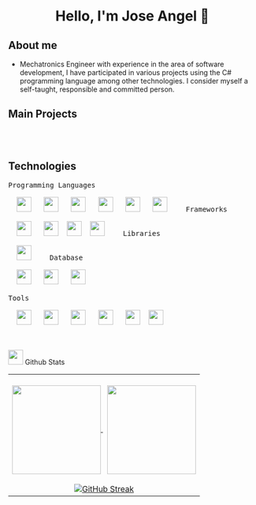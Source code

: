 <div align="center">
<h1 align="center">Hello, I'm Jose Angel 👋</h1>
</div>

## About me
- Mechatronics Engineer with experience in the area of ​​software development, I have participated in various projects using the C# programming language among other technologies. I consider myself a self-taught, responsible and committed person.

## Main Projects


<br><br>
## Technologies
<kbd>
<kbd>Programming Languages</kbd>
<br>
<br>&nbsp;
<img width="30px" src="https://cdn.jsdelivr.net/gh/devicons/devicon/icons/csharp/csharp-original.svg" /> &nbsp;
<img width="30px" src="https://cdn.jsdelivr.net/gh/devicons/devicon/icons/javascript/javascript-original.svg" /> &nbsp;
<img width="30px" src="https://cdn.jsdelivr.net/gh/devicons/devicon/icons/python/python-original.svg" /> &nbsp;
<img width="30px" src="https://www.vectorlogo.zone/logos/typescriptlang/typescriptlang-icon.svg" /> &nbsp;
<img width="30px" src="https://www.vectorlogo.zone/logos/w3_html5/w3_html5-icon.svg" /> &nbsp;
<img width="30px" src="https://www.vectorlogo.zone/logos/w3_css/w3_css-icon.svg" /> &nbsp;
</kbd>&nbsp;&nbsp;
<kbd>
<kbd>Frameworks</kbd>
<br>
<br>&nbsp;
<img width="30px" src="https://www.vectorlogo.zone/logos/dotnet/dotnet-tile.svg" /> &nbsp;
<img width="30px" src="https://www.vectorlogo.zone/logos/angular/angular-icon.svg" />&nbsp;
<img width="30px" src="https://www.vectorlogo.zone/logos/reactjs/reactjs-icon.svg" />&nbsp;
<img width="30px" src="https://www.vectorlogo.zone/logos/getbootstrap/getbootstrap-icon.svg" /> &nbsp;
</kbd>&nbsp;&nbsp;
<kbd>
<kbd>Libraries</kbd>
<br>
<br>&nbsp;
<img width="30px" src="https://www.vectorlogo.zone/logos/jquery/jquery-icon.svg" /> &nbsp;
</kbd>&nbsp;&nbsp;
<kbd>
<kbd>Database</kbd>
<br>
<br>&nbsp;
<img width="30px" src="https://www.vectorlogo.zone/logos/mysql/mysql-icon.svg" /> &nbsp;
<img width="30px" src="https://www.vectorlogo.zone/logos/mongodb/mongodb-icon.svg" /> &nbsp;
<img width="30px" src="https://www.vectorlogo.zone/logos/postgresql/postgresql-icon.svg" /> &nbsp;
</kbd>&nbsp;&nbsp;
<br><br>
<kbd>
<kbd>Tools</kbd>
<br>
<br> &nbsp;
<img width="30px" src="https://www.vectorlogo.zone/logos/visualstudio_code/visualstudio_code-icon.svg" /> &nbsp;
<img width="30px" src="https://www.vectorlogo.zone/logos/git-scm/git-scm-icon.svg" /> &nbsp;
<img width="30px" src="https://www.vectorlogo.zone/logos/gitlab/gitlab-icon.svg" /> &nbsp;
<img width="30px" src="https://www.vectorlogo.zone/logos/jupyter/jupyter-icon.svg" /> &nbsp;
<img width="30px" src="https://www.vectorlogo.zone/logos/docker/docker-icon.svg" />&nbsp;
<img width="30px" src="https://www.vectorlogo.zone/logos/getpostman/getpostman-icon.svg" /> &nbsp;
</kbd>

<br><br>
<picture> <img src = "https://github.com/7oSkaaa/7oSkaaa/blob/main/Images/Statistics.gif?raw=true" width = 30px>  </picture> Github Stats
<table align="center" width="100%">
<tr  >
<td width="100%" align="center">
<br>
<a href="https://github.com/jose-angell">
<img height="180em" align="center" src="https://github-readme-stats.vercel.app/api?username=jose-angell&theme=highcontrast&show_icons=true&count_private=true" />
</a>&nbsp;
<a href="https://github.com/jose-angell">
<img height="180em" align="center" src="https://github-readme-stats.vercel.app/api/top-langs?username=jose-angell&theme=highcontrast&layout=compact&langs_count=8&card_width=320" />
</a>
<br><br>  
<a href="https://git.io/streak-stats"><img src="https://streak-stats.demolab.com?user=jose-angell&theme=highcontrast&border_radius=5.6&mode=weekly&card_width=550&card_height=200" alt="GitHub Streak" /></a>
<br>
</td>
</tr>
</table>

